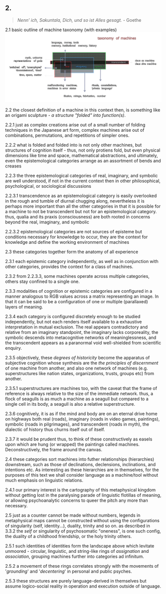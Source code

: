 ## 2.

> _Nenn’ ich, Sakuntala, Dich, und so ist Alles gesagt._ - Goethe

2.1 basic outline of machine taxonomy (with examples)
![tom](../../../../attachments/taxonomy_of_machines.svg) 


2.2 the closest definition of a machine in this context then, is something like an origami sculpture - _a structure "folded" into function(s)_.

2.2.1 just as complex creations arise out of a small number of folding techniques in the Japanese art form, complex machines arise out of combinations, permutations, and repetitions of simpler ones.

2.2.2 what is folded and folded into is not only other machines, but structures of cognition itself - thus, not only protiens fold, but even physical dimensions like time and space, mathematical abstractions, and ultimately, even the epistemological categories arrange as an assortment of bends and creases

2.2.3 the three epistemological categories of real, imaginary, and symbolic are well understood, if not in the current context then in other philosophical, psychological, or sociological discussions

2.2.3.1 transcendence as an epistemological category is easily overlooked in the rough and tumble of diurnal chugging along, nevertheless it is perhaps more important than all the other categories in that it is possible for a machine to not be transcendent but not for an epistemological category. thus, qualia and its praxis (consciousness) are both rooted in concerns beyond the real, imaginary, and symbolic

2.2.3.2 epistemological categories are not sources of episteme but conditions necessary for knowledge to occur, they are the context for knowledge and define the working environment of machines


2.3 these categories together form the anatomy of all experience


2.3.1 each epistemic category independently, as well as in conjunction with other categories, provides the context for a class of machines.


2.3.2 from 2.2.3.3, some machines operate across multiple categories, others stay confined to a single one.


2.3.3 modalities of cognition or epistemic categories are configured in a manner analogous to RGB values across a matrix representing an image. In that it can be said to be a configuration of one or multiple (parallaxed) layers of meaning. 

2.3.4 each category is configured discretely enough to be studied independently, but not each renders itself available to a exhaustive interpretation in mutual exclusion. The real appears contradictory and relative from an imaginary standpoint, the imaginary lacks corporeality, the symbolic descends into metacognitive networks of meaninglessness, and the transcendent appears as a paranormal void well-shielded from scientific enquiry.

2.3.5 objectively, these _degrees of historicity_ become the apparatus of subjective cognition whose synthesis are the _the principles of discernment_ of one machine from another, and also one network of machines (e.g. superstructures like nation states, organizations, trusts, groups etc) from another.

2.3.5.1 superstructures are machines too, with the caveat that the frame of reference is always relative to the size of the immediate network. thus, a flock of seagulls is as much a machine as a seagull but compared to a single cell in its body, a seagull is also a relative superstructure.

2.3.6 cognitively, it is as if the mind and body are on an eternal drive home on highways both real (roads), imaginary (roads in video games, paintings), symbolic (roads in pilgrimages), and transcendent (roads in myth), the dialectic of history thus churns itself out of itself.

2.3.7 it would be prudent thus, to think of these constructively as easels upon which are hung (or wrapped) the paintings called machines. Deconstructively, the frame around the canvas. 


2.4 these categories sort machines into futher relationships (hierarchies) downstream, such as those of declinations, declensions, inclinations, and intentions etc. As interesting as these hierarchies are in themselves, for the purposes of this text we shall consider language as a machine/tool without much emphasis on linguistic relations. 

2.4.1 our primary interest is the cartography of this metaphysical kingdom without getting lost in the paralysing parade of linguistic flotillas of meaning, or allowing psychoanalytic concerns to queer the pitch any more than necessary.


2.5 just as a counter cannot be made without numbers, legends in metaphysical maps cannot be constructed without using the configurations of singularity (self, identity...), duality, trinity and so on. as described in 3.3.2 the _self_ or singularity of psychosomatic "oneness", is one such config, the duality of a childhood friendship, or the holy trinity others.

2.5.1 such identities of identities form the landscape above which levitate unmoored - circular, linguistic, and string-like rings of _assignation_ and _association_, grouping machines further into categories ad infinitum.

2.5.2 a movement of these rings correlates strongly with the movements of '_grounding_' and '_decentering_' in personal and public psyches.

2.5.3 these structures are purely language-derived in themselves but assume logico-social reality in operation and execution outside of language.